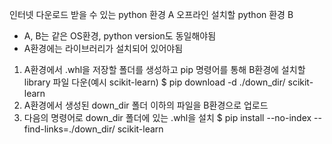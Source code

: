 
인터넷 다운로드 받을 수 있는 python 환경 A
오프라인 설치할 python 환경 B
- A, B는 같은 OS환경, python version도 동일해야됨
- A환경에는 라이브러리가 설치되어 있어야됨

1. A환경에서 .whl을 저장할 폴더를 생성하고 pip 명령어를 통해 B환경에 설치할 library 파일 다운(예시 scikit-learn)
		$ pip download -d ./down_dir/ scikit-learn
2. A환경에서 생성된 down_dir 폴더 이하의 파일을 B환경으로 업로드
3. 다음의 명령어로 down_dir 폴더에 있는 .whl을 설치
		$ pip install --no-index --find-links=./down_dir/ scikit-learn

